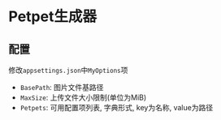 # Petpet生成器

## 配置

修改`appsettings.json`中`MyOptions`项

+ `BasePath`: 图片文件基路径
+ `MaxSize`: 上传文件大小限制(单位为MiB)
+ `Petpets`: 可用配置项列表, 字典形式, key为名称, value为路径